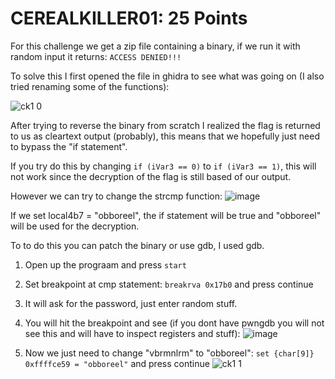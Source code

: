 
# CEREALKILLER01: 25 Points

For this challenge we get a zip file containing a binary, if we run it with random input it returns: `ACCESS DENIED!!!`

To solve this I first opened the file in ghidra to see what was going on (I also tried renaming some of the functions):

![ck1 0](https://github.com/user-attachments/assets/eb76067e-f74b-4ba7-a7f4-845a83eb27e9)

After trying to reverse the binary from scratch I realized the flag is returned to us as cleartext output (probably), this means that we hopefully just need to bypass the "if statement".

If you try do this by changing ```if (iVar3 == 0)``` to ```if (iVar3 == 1)```, this will not work since the decryption of the flag is still based of our output.

However we can try to change the strcmp function:
![image](https://github.com/user-attachments/assets/fe16e913-b44b-44e5-8951-ae2e54440c28)

If we set local4b7 = "obboreel", the if statement will be true and "obboreel" will be used for the decryption.

To to do this you can patch the binary or use gdb, I used gdb.

1) Open up the prograam and press `start`
2) Set breakpoint at cmp statement: `breakrva 0x17b0` and press continue
3) It will ask for the password, just enter random stuff.
4) You will hit the breakpoint and see (if you dont have pwngdb you will not see this and will have to inspect registers and stuff):
![image](https://github.com/user-attachments/assets/47f05de9-feda-4cad-a88c-13b4c31eba68)

5) Now we just need to change "vbrmnlrm" to "obboreel": ```set {char[9]} 0xffffce59 = "obboreel"``` and press continue
 ![ck1 1](https://github.com/user-attachments/assets/4a495b66-a5a2-4bf3-b1bb-ecdc7b80ae32)
